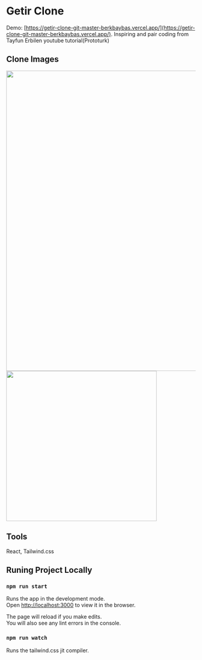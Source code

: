 # Getir Clone

Demo: [https://getir-clone-git-master-berkbaybas.vercel.app/](https://getir-clone-git-master-berkbaybas.vercel.app/).
Inspiring and pair coding from Tayfun Erbilen youtube tutorial(Prototurk)

## Clone Images

<img src="https://user-images.githubusercontent.com/25961421/143096541-482ab840-1cc9-43f6-8c56-0caf6b4ce258.png" width="800">
<img src="https://user-images.githubusercontent.com/25961421/143096605-f022ac69-45df-4a06-a196-7b267f27e770.png" width="400">

## Tools

React,
Tailwind.css


## Runing Project Locally
### `npm run start`

Runs the app in the development mode.\
Open [http://localhost:3000](http://localhost:3000) to view it in the browser.

The page will reload if you make edits.\
You will also see any lint errors in the console.

### `npm run watch`

Runs the tailwind.css jit compiler.
